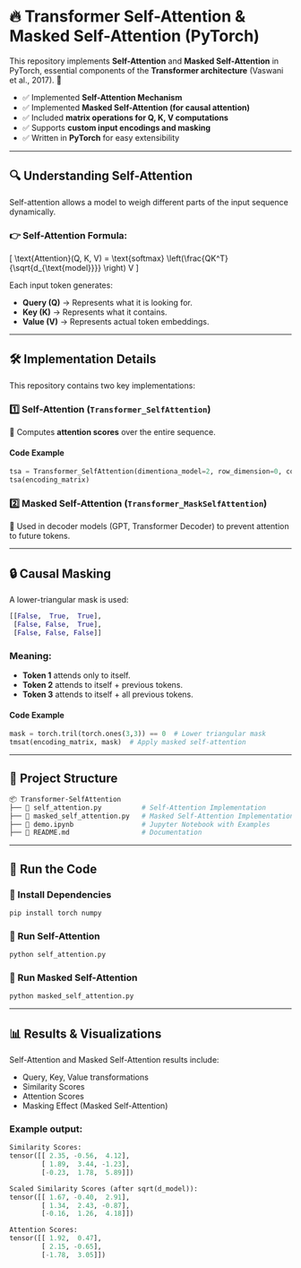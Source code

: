 # 🔥 Transformer Self-Attention & Masked Self-Attention (PyTorch)

This repository implements **Self-Attention** and **Masked Self-Attention** in PyTorch, essential components of the **Transformer architecture** (Vaswani et al., 2017). 🚀

- ✅ Implemented **Self-Attention Mechanism**
- ✅ Implemented **Masked Self-Attention (for causal attention)**
- ✅ Included **matrix operations for Q, K, V computations**
- ✅ Supports **custom input encodings and masking**
- ✅ Written in **PyTorch** for easy extensibility

---

## 🔍 **Understanding Self-Attention**

Self-attention allows a model to weigh different parts of the input sequence dynamically.

### **👉 Self-Attention Formula:**

\[
\text{Attention}(Q, K, V) = \text{softmax} \left(\frac{QK^T}{\sqrt{d\_{\text{model}}}} \right) V
\]

Each input token generates:

- **Query (Q)** → Represents what it is looking for.
- **Key (K)** → Represents what it contains.
- **Value (V)** → Represents actual token embeddings.

---

## 🛠 **Implementation Details**

This repository contains two key implementations:

### **1️⃣ Self-Attention (`Transformer_SelfAttention`)**

📌 Computes **attention scores** over the entire sequence.

#### **Code Example**

```python
tsa = Transformer_SelfAttention(dimentiona_model=2, row_dimension=0, column_dimension=1)
tsa(encoding_matrix)
```

### **2️⃣ Masked Self-Attention (`Transformer_MaskSelfAttention`)**
📌 Used in decoder models (GPT, Transformer Decoder) to prevent attention to future tokens.

---

## 🔒 **Causal Masking**

A lower-triangular mask is used:

```python
[[False,  True,  True],
 [False, False,  True],
 [False, False, False]]
```

### **Meaning:**
- **Token 1** attends only to itself.
- **Token 2** attends to itself + previous tokens.
- **Token 3** attends to itself + all previous tokens.

#### **Code Example**

```python
mask = torch.tril(torch.ones(3,3)) == 0  # Lower triangular mask
tmsat(encoding_matrix, mask)  # Apply masked self-attention
```

---

## 📂 **Project Structure**

```bash
📦 Transformer-SelfAttention
├── 📜 self_attention.py          # Self-Attention Implementation
├── 📜 masked_self_attention.py   # Masked Self-Attention Implementation
├── 📜 demo.ipynb                 # Jupyter Notebook with Examples
├── 📜 README.md                  # Documentation
```

---

## 🚀 **Run the Code**

### 📌 Install Dependencies

```bash
pip install torch numpy
```

### 📌 Run Self-Attention

```bash
python self_attention.py
```

### 📌 Run Masked Self-Attention

```bash
python masked_self_attention.py
```

---

## 📊 **Results & Visualizations**

Self-Attention and Masked Self-Attention results include:

- Query, Key, Value transformations
- Similarity Scores
- Attention Scores
- Masking Effect (Masked Self-Attention)

### **Example output:**

```python
Similarity Scores:
tensor([[ 2.35, -0.56,  4.12],
        [ 1.89,  3.44, -1.23],
        [-0.23,  1.78,  5.89]])

Scaled Similarity Scores (after sqrt(d_model)):
tensor([[ 1.67, -0.40,  2.91],
        [ 1.34,  2.43, -0.87],
        [-0.16,  1.26,  4.18]])

Attention Scores:
tensor([[ 1.92,  0.47],
        [ 2.15, -0.65],
        [-1.78,  3.05]])
```

